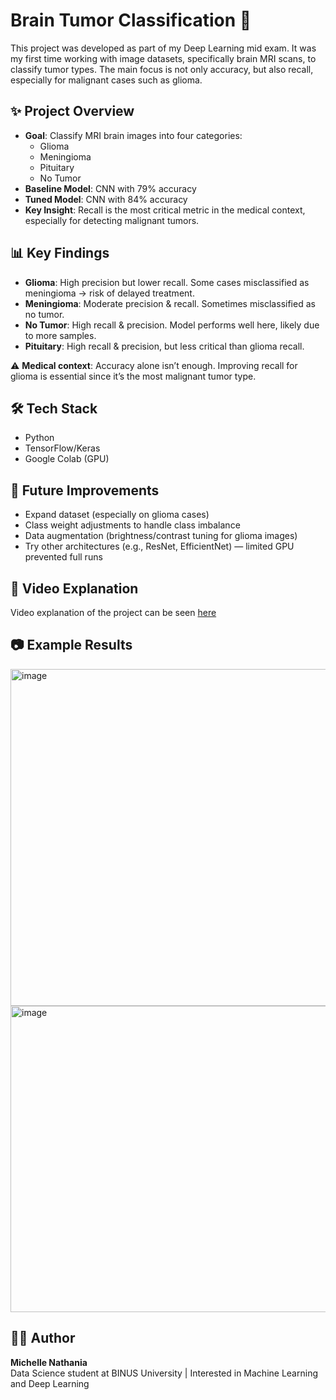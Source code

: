# Brain Tumor Classification 🧠
This project was developed as part of my Deep Learning mid exam. It was my first time working with image datasets, specifically brain MRI scans, to classify tumor types. The main focus is not only accuracy, but also recall, especially for malignant cases such as glioma.

## ✨ Project Overview  
- **Goal**: Classify MRI brain images into four categories:  
  - Glioma  
  - Meningioma  
  - Pituitary  
  - No Tumor  
- **Baseline Model**: CNN with 79% accuracy  
- **Tuned Model**: CNN with 84% accuracy  
- **Key Insight**: Recall is the most critical metric in the medical context, especially for detecting malignant tumors.  

## 📊 Key Findings  
- **Glioma**: High precision but lower recall. Some cases misclassified as meningioma → risk of delayed treatment.  
- **Meningioma**: Moderate precision & recall. Sometimes misclassified as no tumor.  
- **No Tumor**: High recall & precision. Model performs well here, likely due to more samples.  
- **Pituitary**: High recall & precision, but less critical than glioma recall.  

⚠️ **Medical context**: Accuracy alone isn’t enough. Improving recall for glioma is essential since it’s the most malignant tumor type.  

## 🛠️ Tech Stack  
- Python  
- TensorFlow/Keras  
- Google Colab (GPU)  

## 🚀 Future Improvements  
- Expand dataset (especially on glioma cases)  
- Class weight adjustments to handle class imbalance  
- Data augmentation (brightness/contrast tuning for glioma images)  
- Try other architectures (e.g., ResNet, EfficientNet) — limited GPU prevented full runs

## 🎥 Video Explanation
Video explanation of the project can be seen [here](https://drive.google.com/file/d/1viyEEqzj7CHhtw7dsZWcozgsedI8tKbd/view?usp=drive_link)

## 📷 Example Results  
<img width="721" height="539" alt="image" src="https://github.com/user-attachments/assets/3507c399-4183-4187-ad9b-bdd2c5a6d945" />
<img width="532" height="490" alt="image" src="https://github.com/user-attachments/assets/ff7f233b-ded3-4aa8-bbb0-ad3e93764dd4" />

## 👩‍💻 Author  
**Michelle Nathania**  
Data Science student at BINUS University | Interested in Machine Learning and Deep Learning
